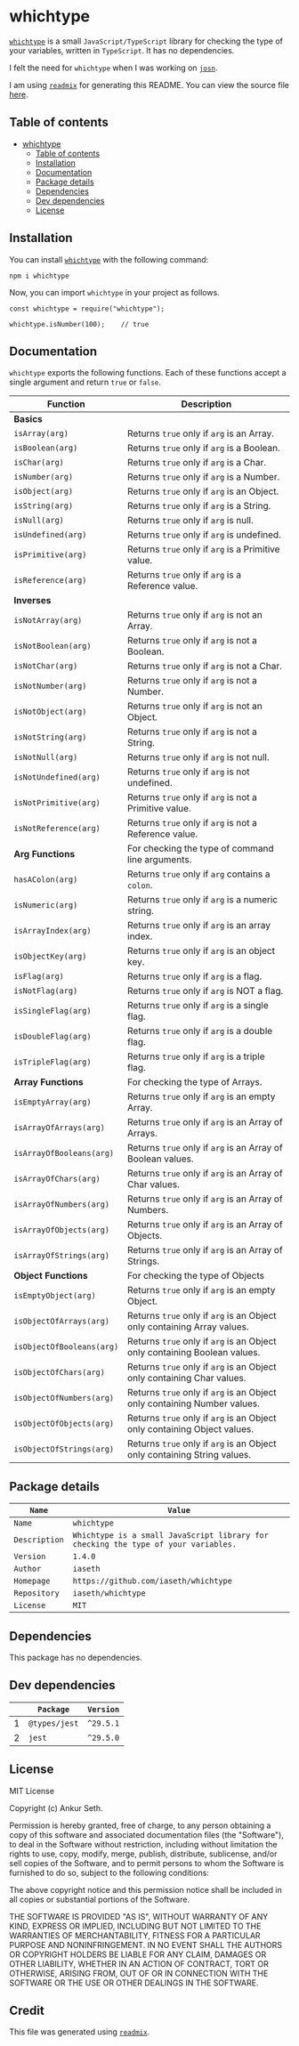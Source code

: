 
# whichtype
[`whichtype`](https://www.npmjs.com/package/whichtype) is a small `JavaScript/TypeScript` library for checking the type of your variables, written in `TypeScript`.
It has no dependencies.

I felt the need for `whichtype` when I was working on [`josn`](https://github.com/iaseth/josn).

I am using [`readmix`](https://github.com/iaseth/readmix) for generating this README.
You can view the source file [here](https://github.com/iaseth/whichtype/blob/master/README.md.rx).


## Table of contents
* [whichtype](#whichtype)
    * [Table of contents](#table-of-contents)
    * [Installation](#installation)
    * [Documentation](#documentation)
    * [Package details](#package-details)
    * [Dependencies](#dependencies)
    * [Dev dependencies](#dev-dependencies)
    * [License](#license)


## Installation
You can install [`whichtype`](https://www.npmjs.com/package/whichtype) with the following command:
```
npm i whichtype
```
Now, you can import `whichtype` in your project as follows.
```
const whichtype = require("whichtype");
```
```
whichtype.isNumber(100);    // true
```


## Documentation
`whichtype` exports the following functions.
Each of these functions accept a single argument and return `true` or `false`.

| Function | Description |
| -------- | ----------- |
| **Basics** |  |
| `isArray(arg)` | Returns `true` only if `arg` is an Array. |
| `isBoolean(arg)` | Returns `true` only if `arg` is a Boolean. |
| `isChar(arg)` | Returns `true` only if `arg` is a Char. |
| `isNumber(arg)` | Returns `true` only if `arg` is a Number. |
| `isObject(arg)` | Returns `true` only if `arg` is an Object. |
| `isString(arg)` | Returns `true` only if `arg` is a String. |
| `isNull(arg)` | Returns `true` only if `arg` is null. |
| `isUndefined(arg)` | Returns `true` only if `arg` is undefined. |
| `isPrimitive(arg)` | Returns `true` only if `arg` is a Primitive value. |
| `isReference(arg)` | Returns `true` only if `arg` is a Reference value. |
| **Inverses** |  |
| `isNotArray(arg)` | Returns `true` only if `arg` is not an Array. |
| `isNotBoolean(arg)` | Returns `true` only if `arg` is not a Boolean. |
| `isNotChar(arg)` | Returns `true` only if `arg` is not a Char. |
| `isNotNumber(arg)` | Returns `true` only if `arg` is not a Number. |
| `isNotObject(arg)` | Returns `true` only if `arg` is not an Object. |
| `isNotString(arg)` | Returns `true` only if `arg` is not a String. |
| `isNotNull(arg)` | Returns `true` only if `arg` is not null. |
| `isNotUndefined(arg)` | Returns `true` only if `arg` is not undefined. |
| `isNotPrimitive(arg)` | Returns `true` only if `arg` is not a Primitive value. |
| `isNotReference(arg)` | Returns `true` only if `arg` is not a Reference value. |
| **Arg Functions** | For checking the type of command line arguments. |
| `hasAColon(arg)` | Returns `true` only if `arg` contains a `colon`. |
| `isNumeric(arg)` | Returns `true` only if `arg` is a numeric string. |
| `isArrayIndex(arg)` | Returns `true` only if `arg` is an array index. |
| `isObjectKey(arg)` | Returns `true` only if `arg` is an object key. |
| `isFlag(arg)` | Returns `true` only if `arg` is a flag. |
| `isNotFlag(arg)` | Returns `true` only if `arg` is NOT a flag. |
| `isSingleFlag(arg)` | Returns `true` only if `arg` is a single flag. |
| `isDoubleFlag(arg)` | Returns `true` only if `arg` is a double flag. |
| `isTripleFlag(arg)` | Returns `true` only if `arg` is a triple flag. |
| **Array Functions** | For checking the type of Arrays. |
| `isEmptyArray(arg)` | Returns `true` only if `arg` is an empty Array. |
| `isArrayOfArrays(arg)` | Returns `true` only if `arg` is an Array of Arrays. |
| `isArrayOfBooleans(arg)` | Returns `true` only if `arg` is an Array of Boolean values. |
| `isArrayOfChars(arg)` | Returns `true` only if `arg` is an Array of Char values. |
| `isArrayOfNumbers(arg)` | Returns `true` only if `arg` is an Array of Numbers. |
| `isArrayOfObjects(arg)` | Returns `true` only if `arg` is an Array of Objects. |
| `isArrayOfStrings(arg)` | Returns `true` only if `arg` is an Array of Strings. |
| **Object Functions** | For checking the type of Objects |
| `isEmptyObject(arg)` | Returns `true` only if `arg` is an empty Object. |
| `isObjectOfArrays(arg)` | Returns `true` only if `arg` is an Object only containing Array values. |
| `isObjectOfBooleans(arg)` | Returns `true` only if `arg` is an Object only containing Boolean values. |
| `isObjectOfChars(arg)` | Returns `true` only if `arg` is an Object only containing Char values. |
| `isObjectOfNumbers(arg)` | Returns `true` only if `arg` is an Object only containing Number values. |
| `isObjectOfObjects(arg)` | Returns `true` only if `arg` is an Object only containing Object values. |
| `isObjectOfStrings(arg)` | Returns `true` only if `arg` is an Object only containing String values. |


## Package details
| `Name`        | `Value`                                                                            |
| ------------- | ---------------------------------------------------------------------------------- |
| `Name`        | `whichtype`                                                                        |
| `Description` | `Whichtype is a small JavaScript library for checking the type of your variables.` |
| `Version`     | `1.4.0`                                                                            |
| `Author`      | `iaseth`                                                                           |
| `Homepage`    | `https://github.com/iaseth/whichtype`                                              |
| `Repository`  | `iaseth/whichtype`                                                                 |
| `License`     | `MIT`                                                                              |



## Dependencies
This package has no dependencies.


## Dev dependencies
|     | `Package`     | `Version`   |
| --- | ------------- | ----------- |
| 1   | `@types/jest` | `^29.5.1`   |
| 2   | `jest`        | `^29.5.0`   |



## License
MIT License

Copyright (c) Ankur Seth.

Permission is hereby granted, free of charge, to any person obtaining a copy
of this software and associated documentation files (the "Software"), to deal
in the Software without restriction, including without limitation the rights
to use, copy, modify, merge, publish, distribute, sublicense, and/or sell
copies of the Software, and to permit persons to whom the Software is
furnished to do so, subject to the following conditions:

The above copyright notice and this permission notice shall be included in all
copies or substantial portions of the Software.

THE SOFTWARE IS PROVIDED "AS IS", WITHOUT WARRANTY OF ANY KIND, EXPRESS OR
IMPLIED, INCLUDING BUT NOT LIMITED TO THE WARRANTIES OF MERCHANTABILITY,
FITNESS FOR A PARTICULAR PURPOSE AND NONINFRINGEMENT. IN NO EVENT SHALL THE
AUTHORS OR COPYRIGHT HOLDERS BE LIABLE FOR ANY CLAIM, DAMAGES OR OTHER
LIABILITY, WHETHER IN AN ACTION OF CONTRACT, TORT OR OTHERWISE, ARISING FROM,
OUT OF OR IN CONNECTION WITH THE SOFTWARE OR THE USE OR OTHER DEALINGS IN THE
SOFTWARE.


## Credit

This file was generated using [`readmix`](https://github.com/iaseth/readmix).


